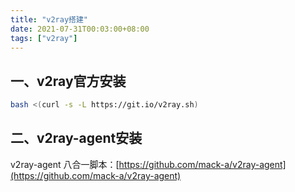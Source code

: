 ```yaml
---
title: "v2ray搭建"
date: 2021-07-31T00:03:00+08:00
tags: ["v2ray"]
---
```


## 一、v2ray官方安装
```bash
bash <(curl -s -L https://git.io/v2ray.sh)
```

## 二、v2ray-agent安装
v2ray-agent 八合一脚本：[https://github.com/mack-a/v2ray-agent](https://github.com/mack-a/v2ray-agent)